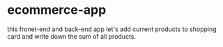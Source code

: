 # ecommerce-app
this fronet-end and back-end app let's add current products to shopping card and write down the sum of all products. 

